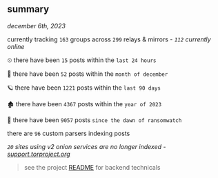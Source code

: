 
## summary
_december 6th, 2023_

currently tracking `163` groups across `299` relays & mirrors - _`112` currently online_

⏲ there have been `15` posts within the `last 24 hours`

🦈 there have been `52` posts within the `month of december`

🪐 there have been `1221` posts within the `last 90 days`

🏚 there have been `4367` posts within the `year of 2023`

🦕 there have been `9057` posts `since the dawn of ransomwatch`

there are `96` custom parsers indexing posts

_`20` sites using v2 onion services are no longer indexed - [support.torproject.org](https://support.torproject.org/onionservices/v2-deprecation/)_

> see the project [README](https://github.com/joshhighet/ransomwatch#ransomwatch--) for backend technicals
